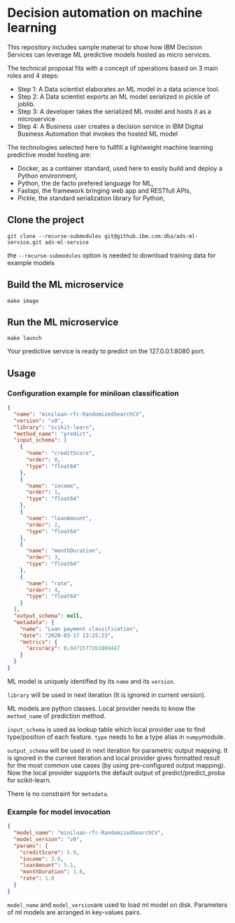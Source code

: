 # Decision automation on machine learning

This repository includes sample material to show how IBM Decision Services can leverage ML predictive models hosted as micro services.

The technical proposal fits with a concept of operations based on 3 main roles and 4 steps:
 - Step 1: A Data scientist elaborates an ML model in a data science tool.
 - Step 2: A Data scientist exports an ML model serialized in pickle of joblib.
 - Step 3: A developer takes the serialized ML model and hosts it as a microservice
 - Step 4: A Business user creates a decision service in IBM Digital Business Automation that invokes the hosted ML model
 

The technologies selected here to fullfill a lightweight machine learning predictive model hosting are:
- Docker, as a container standard, used here to easily build and deploy a Python environment,
- Python, the de facto prefered language for ML,
- Fastapi, the framework bringing web app and RESTfull APIs,
- Pickle, the standard serialization library for Python,


## Clone the project 
```shell script
git clone --recurse-submodules git@github.ibm.com:dba/ads-ml-service.git ads-ml-service
```
the `--recurse-submodules` option is needed to download training data for example models

## Build the ML microservice
```shell script
make image
```

## Run the ML microservice
```shell script
make launch
```
Your predictive service is ready to predict on the 127.0.0.1:8080 port.

## Usage

### Configuration example for miniloan classification

```json
{
  "name": "miniloan-rfc-RandomizedSearchCV",
  "version": "v0",
  "library": "scikit-learn",
  "method_name": "predict",
  "input_schema": [
    {
      "name": "creditScore",
      "order": 0,
      "type": "float64"
    },
    {
      "name": "income",
      "order": 1,
      "type": "float64"
    },
    {
      "name": "loanAmount",
      "order": 2,
      "type": "float64"
    },
    {
      "name": "monthDuration",
      "order": 3,
      "type": "float64"
    },
    {
      "name": "rate",
      "order": 4,
      "type": "float64"
    }
  ],
  "output_schema": null,
  "metadata": {
    "name": "Loan payment classification",
    "date": "2020-03-17 13:25:23",
    "metrics": {
      "accuracy": 0.9471577261809447
    }
  }
}
```

ML model is uniquely identified by its `name` and its `version`. 

`library` will be used in next iteration (It is ignored in current version).

ML models are python classes. Local provider needs to know the `method_name` of prediction method.

`input_schema` is used as lookup table which local provider use to find type/position of 
each feature. `type` needs to be a type alias in `numpy`module.

`output_schema` will be used in next iteration for parametric output mapping. It is ignored 
in the current iteration and local provider gives formatted result for the most common use 
cases (by using pre-configured output mapping).
Now the local provider supports the default output of predict/predict_proba for scikit-learn.

There is no constraint for `metadata`.

### Example for model invocation

```json
{
  "model_name": "miniloan-rfc-RandomizedSearchCV",
  "model_version": "v0",
  "params": {
    "creditScore": 5.9,
    "income": 3.0,
    "loanAmount": 5.1,
    "monthDuration": 1.8,
    "rate": 1.8
  }
}
```

`model_name` and `model_version`are used to load ml model on disk. Parameters of ml
models are arranged in key-values pairs.
